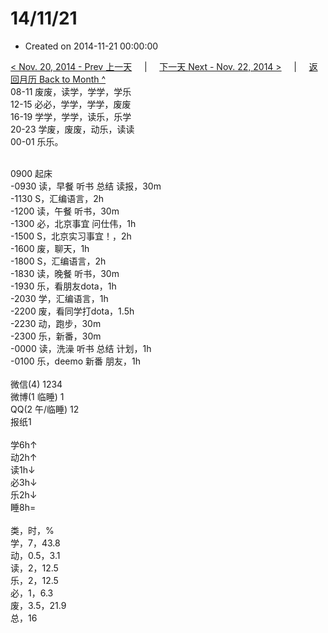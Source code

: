 # 14/11/21

- Created on 2014-11-21 00:00:00

[< Nov. 20, 2014 - Prev 上一天](/_archived/lifelogs/2014/11/d20.md) &nbsp; &nbsp; | &nbsp; &nbsp; [下一天 Next - Nov. 22, 2014 >](/_archived/lifelogs/2014/11/d22.md) &nbsp; &nbsp; |  &nbsp; &nbsp; [返回月历 Back to Month ^](/_archived/lifelogs/2014/11/index.md)
<br/>08-11 废废，读学，学学，学乐<br/>12-15 必必，学学，学学，废废<br/>16-19 学学，学学，读乐，乐学<br/>20-23 学废，废废，动乐，读读<br/>00-01 乐乐。<div><br/></div>0900 起床<br/>-0930 读，早餐 听书 总结 读报，30m<br/>-1130 S，汇编语言，2h<br/>-1200 读，午餐 听书，30m<br/>-1300 必，北京事宜 问仕伟，1h<br/>-1500 S，北京实习事宜！，2h<br/>-1600 废，聊天，1h<br/>-1800 S，汇编语言，2h<br/>-1830 读，晚餐 听书，30m<br/>-1930 乐，看朋友dota，1h<br/>-2030 学，汇编语言，1h<br/>-2200 废，看同学打dota，1.5h<br/>-2230 动，跑步，30m<br/>-2300 乐，新番，30m<br/>-0000 读，洗澡 听书 总结 计划，1h<br/>-0100 乐，deemo 新番 朋友，1h<div><br/></div>微信(4) 1234<br/>微博(1 临睡) 1<br/>QQ(2 午/临睡) 12<br/>报纸1<div><br/></div>学6h↑<br/>动2h↑<br/>读1h↓<br/>必3h↓<br/>乐2h↓<br/>睡8h=<div><br/></div>类，时，%<br/>学，7，43.8<br/>动，0.5，3.1<br/>读，2，12.5<br/>乐，2，12.5<br/>必，1，6.3<br/>废，3.5，21.9<br/>总，16</div>
